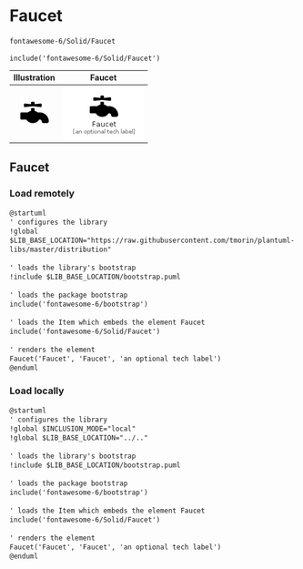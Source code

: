 # Faucet


```text
fontawesome-6/Solid/Faucet
```

```text
include('fontawesome-6/Solid/Faucet')
```



| Illustration | Faucet |
| :---: | :---: |
| ![illustration for Illustration](../../fontawesome-6/Solid/Faucet.png) | ![illustration for Faucet](../../fontawesome-6/Solid/Faucet.Local.png) |




## Faucet

### Load remotely
```plantuml
@startuml
' configures the library
!global $LIB_BASE_LOCATION="https://raw.githubusercontent.com/tmorin/plantuml-libs/master/distribution"

' loads the library's bootstrap
!include $LIB_BASE_LOCATION/bootstrap.puml

' loads the package bootstrap
include('fontawesome-6/bootstrap')

' loads the Item which embeds the element Faucet
include('fontawesome-6/Solid/Faucet')

' renders the element
Faucet('Faucet', 'Faucet', 'an optional tech label')
@enduml
```

### Load locally
```plantuml
@startuml
' configures the library
!global $INCLUSION_MODE="local"
!global $LIB_BASE_LOCATION="../.."

' loads the library's bootstrap
!include $LIB_BASE_LOCATION/bootstrap.puml

' loads the package bootstrap
include('fontawesome-6/bootstrap')

' loads the Item which embeds the element Faucet
include('fontawesome-6/Solid/Faucet')

' renders the element
Faucet('Faucet', 'Faucet', 'an optional tech label')
@enduml
```

